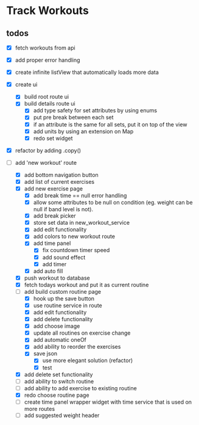 # Track Workouts

## todos

- [x] fetch workouts from api
- [x] add proper error handling
- [x] create infinite listView that automatically loads more data
- [x] create ui

  - [x] build root route ui
  - [x] build details route ui
    - [x] add type safety for set attributes by using enums
    - [x] put pre break between each set
    - [x] if an attribute is the same for all sets, put it on top of the view
    - [x] add units by using an extension on Map
    - [x] redo set widget

- [x] refactor by adding .copy()

- [ ] add 'new workout' route
  - [x] add bottom navigation button
  - [x] add list of current exercises
  - [x] add new exercise page
    - [x] add break time == null error handling
    - [x] allow some attributes to be null on condition (eg. weight can be null if band level is not).
    - [x] add break picker
    - [x] store set data in new_workout_service
    - [x] add edit functionality
    - [x] add colors to new workout route
    - [x] add time panel
      - [x] fix countdown timer speed
      - [x] add sound effect
      - [x] add timer
    - [x] add auto fill
  - [x] push workout to database
  - [x] fetch todays workout and put it as current routine
  - [ ] add build custom routine page
    - [x] hook up the save button
    - [x] use routine service in route
    - [x] add edit functionality
    - [x] add delete functionality
    - [x] add choose image
    - [x] update all routines on exercise change
    - [x] add automatic oneOf
    - [x] add ability to reorder the exercises
    - [x] save json
      - [x] use more elegant solution (refactor)
      - [x] test
  - [x] add delete set functionality
  - [ ] add ability to switch routine
  - [ ] add ability to add exercise to existing routine
  - [x] redo choose routine page
  - [ ] create time panel wrapper widget with time service that is used on more routes
  - [ ] add suggested weight header

